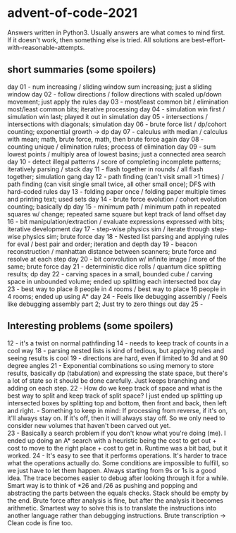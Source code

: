 # advent-of-code-2021

Answers written in Python3. Usually answers are what comes 
to mind first. If it doesn't work, then something else is tried.
All solutions are best-effort-with-reasonable-attempts.

## short summaries (some spoilers)
day 01 - num increasing / sliding window sum increasing; just a sliding window
day 02 - follow directions / follow directions with scaled up/down movement; just apply the rules
day 03 - most/least common bit / elimination most/least common bits; iterative processing
day 04 - simulation win first / simulation win last; played it out in simulation
day 05 - intersections / intersections with diagonals; simulation
day 06 - brute force list / dp/cohort counting; exponential growth -> dp
day 07 - calculus with median / calculus with mean; math, brute force, math, then brute force again
day 08 - counting unique / elimination rules; process of elimination 
day 09 - sum lowest points / multiply area of lowest basins; just a connected area search
day 10 - detect illegal patterns / score of completing incomplete patterns; iteratively parsing / stack
day 11 - flash together in rounds / all flash together; simulation gang
day 12 - path finding (can't visit small >1 times) / path finding (can visit single small twice, all other small once); DFS with hard-coded rules
day 13 - folding paper once / folding paper multiple times and printing text; used sets
day 14 - brute force evolution / cohort evolution counting; basically dp
day 15 - minimum path / minimum path in repeated squares w/ change; repeated same square but kept track of land offset
day 16 - bit manipulation/extraction / evaluate expressions expressed with bits; iterative development
day 17 - step-wise physics sim / iterate through step-wise physics sim; brute force
day 18 - Nested list parsing and applying rules for eval / best pair and order; iteration and depth
day 19 - beacon reconstruction / manhattan distance between scanners; brute force and resolve at each step
day 20 - bit convolution w/ infinite image / more of the same; brute force
day 21 - deterministic dice rolls / quantum dice splitting results; dp
day 22 - carving spaces in a small, bounded cube / carving space in unbounded volume; ended up splitting each intersected box
day 23 - best way to place 8 people in 4 rooms / best way to place 16 people in 4 rooms; ended up using A*
day 24 - Feels like debugging assembly / Feels like debugging assembly part 2; Just try to zero things out
day 25 - 


## Interesting problems (some spoilers)
12 - it's a twist on normal pathfinding
14 - needs to keep track of counts in a cool way
18 - parsing nested lists is kind of tedious, but applying rules and seeing results is cool
19 - directions are hard, even if limited to 3d and at 90 degree angles
21 - Exponential combinations so using memory to store results, basically dp (tabulation) and expressing the state space, but there's a lot of state so it should be done carefully. Just keeps branching and adding on each step. 
22 - How do we keep track of space and what is the best way to split and keep track of split space? I just ended up splitting up intersected boxes by splitting top and bottom, then front and back, then left and right. - Something to keep in mind: If processing from reverse, if it's on, it'll always stay on. If it's off, then it will always stay off. So we only need to consider new volumes that haven't been carved out yet.  
23 - Basically a search problem if you don't know what you're doing (me). I ended up doing an A* search with a heuristic being the cost to get out + cost to move to the right place + cost to get in. Runtime was a bit bad, but it worked.
24 - It's easy to see that it performs operations. It's harder to trace what the operations actually do. Some conditions are impossible to fulfill, so we just have to let them happen. Always starting from 9s or 1s is a good idea. The trace becomes easier to debug after looking through it for a while. Smart way is to think of \*26 and /26 as pushing and popping and abstracting the parts between the equals checks. Stack should be empty by the end. Brute force after analysis is fine, but after the analysis it becomes arithmetic. Smartest way to solve this is to translate the instructions into another language rather than debugging instructions. Brute transcription -> Clean code is fine too. 